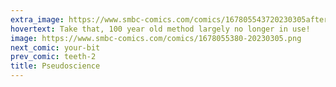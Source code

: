 ```yaml
---
extra_image: https://www.smbc-comics.com/comics/167805543720230305after.png
hovertext: Take that, 100 year old method largely no longer in use!
image: https://www.smbc-comics.com/comics/1678055380-20230305.png
next_comic: your-bit
prev_comic: teeth-2
title: Pseudoscience
---
```


